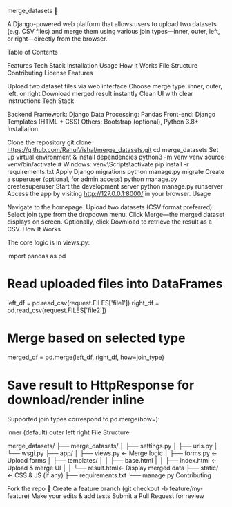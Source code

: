 merge_datasets 🧩

A Django-powered web platform that allows users to upload two datasets (e.g. CSV files) and merge them using various join types—inner, outer, left, or right—directly from the browser.

Table of Contents

Features
Tech Stack
Installation
Usage
How It Works
File Structure
Contributing
License
Features

Upload two dataset files via web interface
Choose merge type: inner, outer, left, or right
Download merged result instantly
Clean UI with clear instructions
Tech Stack

Backend Framework: Django
Data Processing: Pandas
Front-end: Django Templates (HTML + CSS)
Others: Bootstrap (optional), Python 3.8+
Installation

Clone the repository
git clone https://github.com/RahulVishal/merge_datasets.git
cd merge_datasets
Set up virtual environment & install dependencies
python3 -m venv venv
source venv/bin/activate  # Windows: venv\Scripts\activate
pip install -r requirements.txt
Apply Django migrations
python manage.py migrate
Create a superuser (optional, for admin access)
python manage.py createsuperuser
Start the development server
python manage.py runserver
Access the app by visiting http://127.0.0.1:8000/ in your browser.
Usage

Navigate to the homepage.
Upload two datasets (CSV format preferred).
Select join type from the dropdown menu.
Click Merge—the merged dataset displays on screen.
Optionally, click Download to retrieve the result as a CSV.
How It Works

The core logic is in views.py:

import pandas as pd

# Read uploaded files into DataFrames
left_df = pd.read_csv(request.FILES['file1'])
right_df = pd.read_csv(request.FILES['file2'])

# Merge based on selected type
merged_df = pd.merge(left_df, right_df, how=join_type)

# Save result to HttpResponse for download/render inline
Supported join types correspond to pd.merge(how=<join>):

inner (default)
outer
left
right
File Structure

merge_datasets/
├── merge_datasets/
│   ├── settings.py
│   ├── urls.py
│   └── wsgi.py
├── app/
│   ├── views.py       ← Merge logic
│   ├── forms.py       ← Upload forms
│   ├── templates/
│   │   ├── base.html
│   │   ├── index.html ← Upload & merge UI
│   │   └── result.html← Display merged data
├── static/            ← CSS & JS (if any)
├── requirements.txt
└── manage.py
Contributing

Fork the repo 🔀
Create a feature branch (git checkout -b feature/my-feature)
Make your edits & add tests
Submit a Pull Request for review
